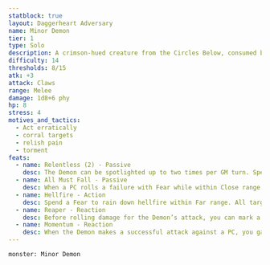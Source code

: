 ```yaml
---
statblock: true
layout: Daggerheart Adversary
name: Minor Demon
tier: 1
type: Solo
description: A crimson-hued creature from the Circles Below, consumed by rage against all mortals.
difficulty: 14
thresholds: 8/15
atk: +3
attack: Claws
range: Melee
damage: 1d8+6 phy
hp: 8
stress: 4
motives_and_tactics:
  - Act erratically
  - corral targets
  - relish pain
  - torment
feats:
  - name: Relentless (2) - Passive
    desc: The Demon can be spotlighted up to two times per GM turn. Spend Fear as usual to spotlight them.
  - name: All Must Fall - Passive
    desc: When a PC rolls a failure with Fear while within Close range of the Demon, they lose a Hope.
  - name: Hellfire - Action
    desc: Spend a Fear to rain down hellfire within Far range. All targets within the area must make an Agility Reaction Roll. Targets who fail take 1d20+3 magic damage. Targets who succeed take half damage.
  - name: Reaper - Reaction
    desc: Before rolling damage for the Demon’s attack, you can mark a Stress to gain a bonus to the damage roll equal to the Demon’s current number of marked HP.
  - name: Momentum - Reaction
    desc: When the Demon makes a successful attack against a PC, you gain a Fear.
---
```


```statblock
monster: Minor Demon
```